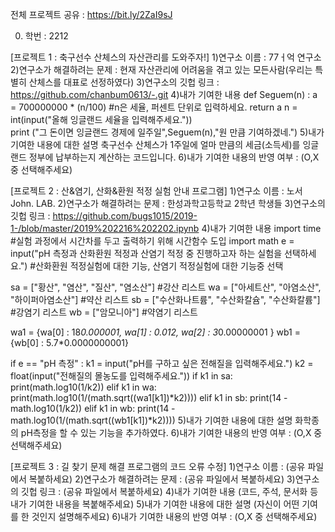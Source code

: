 전체 프로젝트 공유 : https://bit.ly/2ZaI9sJ

0. 학번 : 2212

[프로젝트 1 : 축구선수 산체스의 자산관리를 도와주자!]
1)연구소 이름 : 77ㅓ억 연구소
2)연구소가 해결하려는 문제 : 현재 자산관리에 어려움을 겪고 있는 모든사람(우리는 특별히 산체스를 대표로 선정하였다)
3)연구소의 깃헙 링크 : https://github.com/chanbum0613/-.git
4)내가 기여한 내용
def Seguem(n) :
    a = 700000000 * (n/100) #n은 세율, 퍼센트 단위로 입력하세요.
    return a
n = int(input("올해 잉글랜드 세율을 입력해주세요."))   
print ("그 돈이면 잉글랜드 경제에 일주일",Seguem(n),"원 만큼 기여하겠네.")
5)내가 기여한 내용에 대한 설명
축구선수 산체스가 1주일에 얼마 만큼의 세금(소득세)를 잉글랜드 정부에 납부하는지 계산하는 코드입니다. 
6)내가 기여한 내용의 반영 여부 : (O,X 중 선택해주세요)

[프로젝트 2 : 산&염기, 산화&환원 적정 실험 안내 프로그램]
1)연구소 이름 : 노서John. LAB.
2)연구소가 해결하려는 문제 : 한성과학고등학교 2학년 학생들
3)연구소의 깃헙 링크 : https://github.com/bugs1015/2019-1-/blob/master/2019%202216%202202.ipynb
4)내가 기여한 내용
import time  #실험 과정에서 시간차를 두고 출력하기 위해 시간함수 도입
import math
e = input("pH 측정과 산화환원 적정과 산염기 적정 중 진행하고자 하는 실험을 선택하세요.")  #산화환원 적정실험에 대한 기능, 산염기 적정실험에 대한 기능중 선택

sa = ["황산", "염산", "질산", "염소산"]  #강산 리스트
wa = ["아세트산", "아염소산", "하이퍼아염소산"]  #약산 리스트
sb = ["수산화나트륨", "수산화칼슘", "수산화칼륨"]  #강염기 리스트
wb = ["암모니아"]  #약염기 리스트

wa1 = {wa[0] : 18*0.000001, wa[1] : 0.012, wa[2] : 3*0.00000001 }
wb1 = {wb[0] : 5.7*0.0000000001}

if e == "pH 측정" :
    k1 = input("pH를 구하고 싶은 전해질을 입력해주세요.")
    k2 = float(input("전해질의 몰농도를 입력해주세요."))
    if k1 in sa:
        print(math.log10(1/k2))
    elif k1 in wa:
        print(math.log10(1/(math.sqrt((wa1[k1])*k2))))
    elif k1 in sb:
        print(14 - math.log10(1/k2))
    elif k1 in wb:
        print(14 - math.log10(1/(math.sqrt((wb1[k1])*k2))))
5)내가 기여한 내용에 대한 설명
화학종의 pH측정을 할 수 있는 기능을 추가하였다.
6)내가 기여한 내용의 반영 여부 : (O,X 중 선택해주세요)

[프로젝트 3 : 길 찾기 문제 해결 프로그램의 코드 오류 수정]
1)연구소 이름 : (공유 파일에서 복붙하세요)
2)연구소가 해결하려는 문제 : (공유 파일에서 복붙하세요)
3)연구소의 깃헙 링크 : (공유 파일에서 복붙하세요)
4)내가 기여한 내용
(코드, 주석, 문서화 등 내가 기여한 내용을 복붙해주세요)
5)내가 기여한 내용에 대한 설명
(자신이 어떤 기여를 한 것인지 설명해주세요)
6)내가 기여한 내용의 반영 여부 : (O,X 중 선택해주세요)
